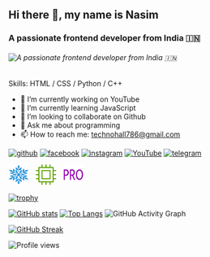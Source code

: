 ## Hi there 👋, my name is Nasim
### A passionate frontend developer from India 🇮🇳
###### ![A passionate frontend developer from India 🇮🇳](https://telegra.ph/file/71590b6f5176192abc360.jpg)


Skills:  HTML / CSS / Python / C++

- 🔭 I’m currently working on YouTube 
- 🌱 I’m currently learning JavaScript 
- 👯 I’m looking to collaborate on Github 
- 💬 Ask me about programming 
- 📫 How to reach me: technohall786@gmail.com 


[<img src='https://cdn.jsdelivr.net/npm/simple-icons@3.0.1/icons/github.svg' alt='github' height='40'>](https://github.com/Wolfmasternas)  [<img src='https://cdn.jsdelivr.net/npm/simple-icons@3.0.1/icons/facebook.svg' alt='facebook' height='40'>](https://www.facebook.com/https://www.facebook.com/nasimuddin.akunji.98)  [<img src='https://cdn.jsdelivr.net/npm/simple-icons@3.0.1/icons/instagram.svg' alt='instagram' height='40'>](https://www.instagram.com/nasim_prr_401/)  [<img src='https://cdn.jsdelivr.net/npm/simple-icons@3.0.1/icons/youtube.svg' alt='YouTube' height='40'>](https://www.youtube.com/channel/https://youtube.com/channel/UCowRCbpyM4UKhjI7aZmOrkg)  [<img src='https://cdn.jsdelivr.net/npm/simple-icons@3.0.1/icons/telegram.svg' alt='telegram' height='40'>](https://t.me/+nSl01B_2PcdiMTFh)  

<a href='https://archiveprogram.github.com/'><img src='https://raw.githubusercontent.com/acervenky/animated-github-badges/master/assets/acbadge.gif' width='40' height='40'></a> <a href='https://docs.github.com/en/developers'><img src='https://raw.githubusercontent.com/acervenky/animated-github-badges/master/assets/devbadge.gif' width='40' height='40'></a> <a href='https://github.com/pricing'><img src='https://raw.githubusercontent.com/acervenky/animated-github-badges/master/assets/pro.gif' width='40' height='40'></a> 

[![trophy](https://github-profile-trophy.vercel.app/?username=Wolfmasternas&theme=highcontrast&hide_border=true&date_format=M%20j%5B%2C%20Y%5D)](https://github.com/Wolfmasternas/github-profile-trophy)

[![GitHub stats](https://github-readme-stats.vercel.app/api?username=Wolfmasternas&theme=highcontrast&hide_border=true&date_format=M%20j%5B%2C%20Y%5D)](https://github.com/Wolfmasternas/github-readme-stats) [![Top Langs](https://github-readme-stats.vercel.app/api/top-langs/?username=Wolfmasternas&exclude_repo=github-readme-stats,Wolfmasternas.github.io)](https://github.com/Wolfmasternas/github-readme-stats)
![GitHub Activity Graph](https://activity-graph.herokuapp.com/graph?username=Wolfmasternas)  

[![GitHub Streak](http://github-readme-streak-stats.herokuapp.com?user=Wolfmasternas&theme=highcontrast&hide_border=true&date_format=M%20j%5B%2C%20Y%5D)](https://git.io/streak-stats)

![Profile views](https://gpvc.arturio.dev/Wolfmasternas)  







